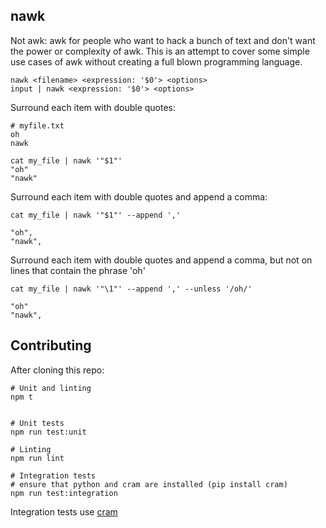 nawk
---

Not awk: awk for people who want to hack a bunch of text and don't want the power or complexity of awk. This is an attempt to cover some simple use cases of awk without creating a full blown programming language.

```shell
nawk <filename> <expression: '$0'> <options>
input | nawk <expression: '$0'> <options>
```

Surround each item with double quotes:

```
# myfile.txt
oh
nawk
```

```
cat my_file | nawk '"$1"'
"oh"
"nawk"
```

Surround each item with double quotes and append a comma:

```
cat my_file | nawk '"$1"' --append ','

"oh",
"nawk",
```

Surround each item with double quotes and append a comma, but not on lines that contain the phrase 'oh'

```
cat my_file | nawk '"\1"' --append ',' --unless '/oh/'

"oh"
"nawk",
```

Contributing
---

After cloning this repo:

```
# Unit and linting
npm t


# Unit tests
npm run test:unit

# Linting
npm run lint

# Integration tests
# ensure that python and cram are installed (pip install cram)
npm run test:integration
```

Integration tests use [cram](https://bitheap.org/cram/)
